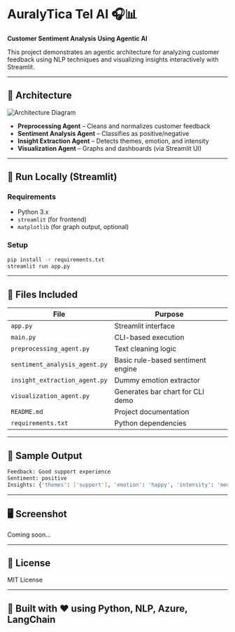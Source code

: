 # AuralyTica Tel AI 🎧📊

**Customer Sentiment Analysis Using Agentic AI**

This project demonstrates an agentic architecture for analyzing customer feedback using NLP techniques and visualizing insights interactively with Streamlit.

---

## 🧠 Architecture

![Architecture Diagram](https://user-images.githubusercontent.com/placeholder/AuralyTica-Tel-AI-Architecture.png)

- **Preprocessing Agent** – Cleans and normalizes customer feedback
- **Sentiment Analysis Agent** – Classifies as positive/negative
- **Insight Extraction Agent** – Detects themes, emotion, and intensity
- **Visualization Agent** – Graphs and dashboards (via Streamlit UI)

---

## 🚀 Run Locally (Streamlit)

### Requirements
- Python 3.x
- `streamlit` (for frontend)
- `matplotlib` (for graph output, optional)

### Setup
```bash
pip install -r requirements.txt
streamlit run app.py
```

---

## 📁 Files Included

| File                        | Purpose                                  |
|-----------------------------|-------------------------------------------|
| `app.py`                   | Streamlit interface                      |
| `main.py`                  | CLI-based execution                      |
| `preprocessing_agent.py`   | Text cleaning logic                      |
| `sentiment_analysis_agent.py` | Basic rule-based sentiment engine     |
| `insight_extraction_agent.py` | Dummy emotion extractor                |
| `visualization_agent.py`   | Generates bar chart for CLI demo         |
| `README.md`                | Project documentation                    |
| `requirements.txt`         | Python dependencies                      |

---

## 🧪 Sample Output

```bash
Feedback: Good support experience
Sentiment: positive
Insights: {'themes': ['support'], 'emotion': 'happy', 'intensity': 'medium'}
```

---

## 🖥️ Screenshot

Coming soon...

---

## 📜 License

MIT License

---

## 🤖 Built with ❤️ using Python, NLP, Azure, LangChain
